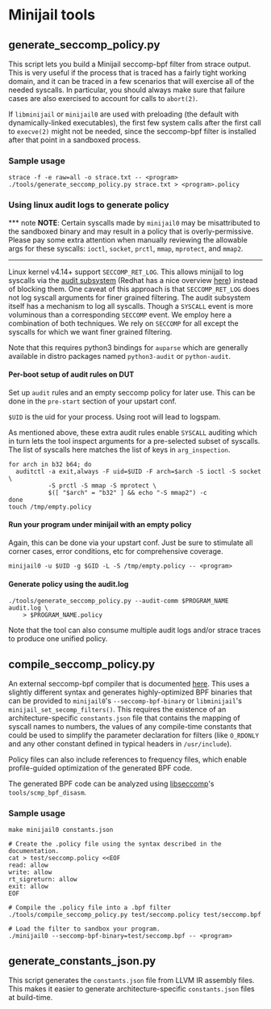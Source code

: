 # Minijail tools

## generate_seccomp_policy.py

This script lets you build a Minijail seccomp-bpf filter from strace output.
This is very useful if the process that is traced has a fairly tight working
domain, and it can be traced in a few scenarios that will exercise all of the
needed syscalls. In particular, you should always make sure that failure cases
are also exercised to account for calls to `abort(2)`.

If `libminijail` or `minijail0` are used with preloading (the default with
dynamically-linked executables), the first few system calls after the first call
to `execve(2)` might not be needed, since the seccomp-bpf filter is installed
after that point in a sandboxed process.

### Sample usage

```shell
strace -f -e raw=all -o strace.txt -- <program>
./tools/generate_seccomp_policy.py strace.txt > <program>.policy
```

### Using linux audit logs to generate policy

*** note
**NOTE**: Certain syscalls made by `minijail0` may be misattributed to the
sandboxed binary and may result in a policy that is overly-permissive.
Please pay some extra attention when manually reviewing the allowable args for
these syscalls: `ioctl`, `socket`, `prctl`, `mmap`, `mprotect`, and `mmap2`.
***

Linux kernel v4.14+ support `SECCOMP_RET_LOG`. This allows minijail to log
syscalls via the [audit subsystem][1] (Redhat has a nice overview [here][2])
instead of blocking them. One caveat of this approach is that `SECCOMP_RET_LOG`
does not log syscall arguments for finer grained filtering.
The audit subsystem itself has a mechanism to log all syscalls. Though a
`SYSCALL` event is more voluminous than a corresponding `SECCOMP` event.
We employ here a combination of both techniques. We rely on `SECCOMP` for all
except the syscalls for which we want finer grained filtering.

Note that this requires python3 bindings for `auparse` which are generally
available in distro packages named `python3-audit` or `python-audit`.

#### Per-boot setup of audit rules on DUT

Set up `audit` rules and an empty seccomp policy for later use. This can be
done in the `pre-start` section of your upstart conf.

`$UID` is the uid for your process. Using root will lead to logspam.

As mentioned above, these extra audit rules enable `SYSCALL` auditing which
in turn lets the tool inspect arguments for a pre-selected subset of syscalls.
The list of syscalls here matches the list of keys  in `arg_inspection`.

```shell
for arch in b32 b64; do
  auditctl -a exit,always -F uid=$UID -F arch=$arch -S ioctl -S socket \
           -S prctl -S mmap -S mprotect \
           $([ "$arch" = "b32" ] && echo "-S mmap2") -c
done
touch /tmp/empty.policy
```

#### Run your program under minijail with an empty policy

Again, this can be done via your upstart conf. Just be sure to stimulate all
corner cases, error conditions, etc for comprehensive coverage.

```shell
minijail0 -u $UID -g $GID -L -S /tmp/empty.policy -- <program>
```

#### Generate policy using the audit.log

```shell
./tools/generate_seccomp_policy.py --audit-comm $PROGRAM_NAME audit.log \
    > $PROGRAM_NAME.policy
```

Note that the tool can also consume multiple audit logs and/or strace traces to
produce one unified policy.

## compile_seccomp_policy.py

An external seccomp-bpf compiler that is documented [here][3]. This uses a
slightly different syntax and generates highly-optimized BPF binaries that can
be provided to `minijail0`'s `--seccomp-bpf-binary` or `libminijail`'s
`minijail_set_secomp_filters()`. This requires the existence of an
architecture-specific `constants.json` file that contains the mapping of syscall
names to numbers, the values of any compile-time constants that could be used to
simplify the parameter declaration for filters (like `O_RDONLY` and any other
constant defined in typical headers in `/usr/include`).

Policy files can also include references to frequency files, which enable
profile-guided optimization of the generated BPF code.

The generated BPF code can be analyzed using
[libseccomp](https://github.com/seccomp/libseccomp)'s `tools/scmp_bpf_disasm`.

### Sample usage

```shell
make minijail0 constants.json

# Create the .policy file using the syntax described in the documentation.
cat > test/seccomp.policy <<EOF
read: allow
write: allow
rt_sigreturn: allow
exit: allow
EOF

# Compile the .policy file into a .bpf filter
./tools/compile_seccomp_policy.py test/seccomp.policy test/seccomp.bpf

# Load the filter to sandbox your program.
./minijail0 --seccomp-bpf-binary=test/seccomp.bpf -- <program>
```

## generate_constants_json.py

This script generates the `constants.json` file from LLVM IR assembly files.
This makes it easier to generate architecture-specific `constants.json` files at
build-time.

[1]: https://people.redhat.com/sgrubb/audit/
[2]: https://access.redhat.com/documentation/en-us/red_hat_enterprise_linux/7/html/security_guide/chap-system_auditing
[3]: https://docs.google.com/document/d/e/2PACX-1vQOeYLWmJJrRWvglnMo5cynkUe0gZ9wVsndLLePkJg6dfUXSOUWoveBBeY3u5nQMlEU4dt_vRgj0ifR/pub
